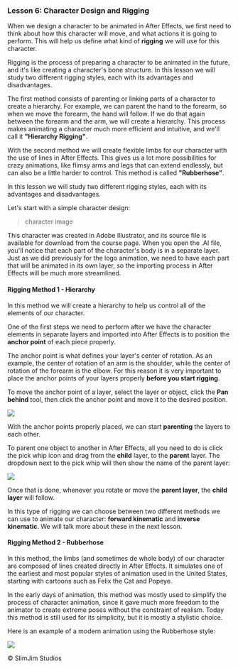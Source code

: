 ### Lesson 6: Character Design and Rigging

When we design a character to be animated in After Effects, we first need to think about how this character will move, and what actions it is going to perform. This will help us define what kind of **rigging** we will use for this character.

Rigging is the process of preparing a character to be animated in the future, and it's like creating a character's bone structure. In this lesson we will study two different rigging styles, each with its advantages and disadvantages.

The first method consists of parenting or linking parts of a character to create a hierarchy. For example, we can parent the hand to the forearm, so when we move the forearm, the hand will follow. If we do that again between the forearm and the arm, we will create a hierarchy. This process makes animating a character much more efficient and intuitive, and we'll call it **"Hierarchy Rigging"**.

With the second method we will create flexible limbs for our character with the use of lines in After Effects. This gives us a lot more possibilities for crazy animations, like flimsy arms and legs that can extend endlessly, but can also be a little harder to control. This method is called **"Rubberhose"**.

In this lesson we will study two different rigging styles, each with its advantages and disadvantages.

Let's start with a simple character design:

>character image

This character was created in Adobe Illustrator, and its source file is available for download from the course page. When you open the .AI file, you'll notice that each part of the character's body is in a separate layer. Just as we did previously for the logo animation, we need to have each part that will be animated in its own layer, so the importing process in After Effects will be much more streamlined.

#### Rigging Method 1 - Hierarchy

In this method we will create a hierarchy to help us control all of the elements of our character.

One of the first steps we need to perform after we have the character elements in separate layers and imported into After Effects is to position the **anchor point** of each piece properly.

The anchor point is what defines your layer's center of rotation. As an example, the center of rotation of an arm is the shoulder, while the center of rotation of the forearm is the elbow. For this reason it is very important to place the anchor points of your layers properly **before you start rigging**.

To move the anchor point of a layer, select the layer or object, click the **Pan behind** tool, then click the anchor point and move it to the desired position.

![](/assets/unit3/anchor_point.gif)

With the anchor points properly placed, we can start **parenting** the layers to each other.

To parent one object to another in After Effects, all you need to do is click the pick whip icon and drag from the **child** layer, to the **parent** layer. The dropdown next to the pick whip will then show the name of the parent layer:

![](/assets/unit3/parent_layers.gif)

Once that is done, whenever you rotate or move the **parent layer**, the **child layer** will follow.

In this type of rigging we can choose between two different methods we can use to animate our character: **forward kinematic** and **inverse kinematic**. We will talk more about these in the next lesson.

#### Rigging Method 2 - Rubberhose

In this method, the limbs (and sometimes de whole body) of our character are composed of lines created directly in After Effects. It simulates one of the earliest and most popular styles of animation used in the United States, starting with cartoons such as Felix the Cat and Popeye.

In the early days of animation, this method was mostly used to simplify the process of character animation, since it gave much more freedom to the animator to create extreme poses without the constraint of realism. Today this method is still used for its simplicity, but it is mostly a stylistic choice.

Here is an example of a modern animation using the Rubberhose style:

![](https://static1.squarespace.com/static/552a5cc4e4b059a56a050501/57c4256b20099e1e8b3e1427/57c42632f7e0ab69ed29be0c/1472472633069/LAGifathon11.gif?format=750w)

© SlimJim Studios







